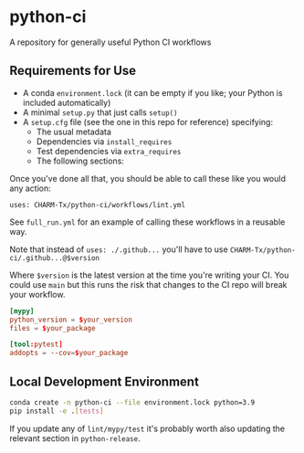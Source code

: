 # python-ci
A repository for generally useful Python CI workflows

## Requirements for Use

- A conda `environment.lock` (it can be empty if you like; your Python is included automatically)
- A minimal `setup.py` that just calls `setup()`
- A `setup.cfg` file (see the one in this repo for reference) specifying:
    - The usual metadata
    - Dependencies via `install_requires`
    - Test dependencies via `extra_requires`
    - The following sections:

Once you've done all that, you should be able to call these like you would any action:

`uses: CHARM-Tx/python-ci/workflows/lint.yml`

See `full_run.yml` for an example of calling these workflows in a reusable way.

Note that instead of `uses: ./.github...` you'll have to use `CHARM-Tx/python-ci/.github...@$version`

Where `$version` is the latest version at the time you're writing your CI. You could use `main`
but this runs the risk that changes to the CI repo will break your workflow.

```conf
[mypy]
python_version = $your_version
files = $your_package

[tool:pytest]
addopts = --cov=$your_package
```

## Local Development Environment

```bash
conda create -n python-ci --file environment.lock python=3.9
pip install -e .[tests]
```

If you update any of `lint/mypy/test` it's probably worth also updating the relevant
section in `python-release`.
